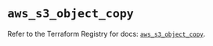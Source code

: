 # `aws_s3_object_copy`

Refer to the Terraform Registry for docs: [`aws_s3_object_copy`](https://registry.terraform.io/providers/hashicorp/aws/4.54.0/docs/resources/s3_object_copy).
